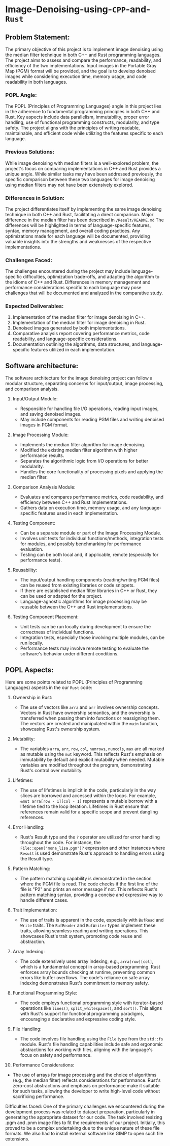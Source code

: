 # Image-Denoising-using-`CPP`-and-`Rust`
## Problem Statement:
The primary objective of this project is to implement image denoising using the median filter technique in both C++ and Rust programming languages. The project aims to assess and compare the performance, readability, and efficiency of the two implementations. Input images in the Portable Gray Map (PGM) format will be provided, and the goal is to develop denoised images while considering execution time, memory usage, and code readability in both languages.

### POPL Angle:
The POPL (Principles of Programming Languages) angle in this project lies in the adherence to fundamental programming principles in both C++ and Rust. Key aspects include data parallelism, immutability, proper error handling, use of functional programming constructs, modularity, and type safety. The project aligns with the principles of writing readable, maintainable, and efficient code while utilizing the features specific to each language.

### Previous Solutions:
While image denoising with median filters is a well-explored problem, the project's focus on comparing implementations in C++ and Rust provides a unique angle. While similar tasks may have been addressed previously, the specific comparison between these two languages for image denoising using median filters may not have been extensively explored.

### Differences in Solution:
The project differentiates itself by implementing the same image denoising technique in both C++ and Rust, facilitating a direct comparison. Major difference in the median filter has been described in `/Result/README.md` The differences will be highlighted in terms of language-specific features, syntax, memory management, and overall coding practices. Any optimizations made for each language will be documented, providing valuable insights into the strengths and weaknesses of the respective implementations.

### Challenges Faced:
The challenges encountered during the project may include language-specific difficulties, optimization trade-offs, and adapting the algorithm to the idioms of C++ and Rust. Differences in memory management and performance considerations specific to each language may pose challenges that will be documented and analyzed in the comparative study.

### Expected Deliverables:
1. Implementation of the median filter for image denoising in C++.
2. Implementation of the median filter for image denoising in Rust.
3. Denoised images generated by both implementations.
4. Comparative analysis report covering performance metrics, code readability, and language-specific considerations.
5. Documentation outlining the algorithms, data structures, and language-specific features utilized in each implementation.


## Software architecture:

The software architecture for the image denoising project can follow a modular structure, separating concerns for input/output, image processing, and comparison analysis.

1. Input/Output Module:
   - Responsible for handling file I/O operations, reading input images, and saving denoised images.
   - May include components for reading PGM files and writing denoised images in PGM format.

2. Image Processing Module:
   - Implements the median filter algorithm for image denoising.
   - Modified the existing median filter algorithm with higher performance results.
   - Separates the algorithmic logic from I/O operations for better modularity.
   - Handles the core functionality of processing pixels and applying the median filter.

3. Comparison Analysis Module:
   - Evaluates and compares performance metrics, code readability, and efficiency between C++ and Rust implementations.
   - Gathers data on execution time, memory usage, and any language-specific features used in each implementation.

4. Testing Component:
   - Can be a separate module or part of the Image Processing Module.
   - Involves unit tests for individual functions/methods, integration tests for modules, and possibly benchmarking for performance evaluation.
   - Testing can be both local and, if applicable, remote (especially for performance tests).

5. Reusability:
   - The input/output handling components (reading/writing PGM files) can be reused from existing libraries or code snippets.
   - If there are established median filter libraries in C++ or Rust, they can be used or adapted for the project.
   - Language-agnostic algorithms for image processing may be reusable between the C++ and Rust implementations.

6. Testing Component Placement:
   - Unit tests can be run locally during development to ensure the correctness of individual functions.
   - Integration tests, especially those involving multiple modules, can be run locally.
   - Performance tests may involve remote testing to evaluate the software's behavior under different conditions.


##   POPL Aspects:
Here are some points related to POPL (Principles of Programming Languages) aspects in the our `Rust` code:

1. Ownership in Rust:
   - The use of vectors like `arra` and `arr` involves ownership concepts. Vectors in Rust have ownership semantics, and the ownership is transferred when passing them into functions or reassigning them. The vectors are created and manipulated within the `main` function, showcasing Rust's ownership system.

2. Mutability:
   - The variables `arra`, `arr`, `row`, `col`, `numrows`, `numcols`, `max` are all marked as mutable using the `mut` keyword. This reflects Rust's emphasis on immutability by default and explicit mutability when needed. Mutable variables are modified throughout the program, demonstrating Rust's control over mutability.

3. Lifetimes:
   - The use of lifetimes is implicit in the code, particularly in the way slices are borrowed and accessed within the loops. For example, `&mut arra[row - 1][col - 1]` represents a mutable borrow with a lifetime tied to the loop iteration. Lifetimes in Rust ensure that references remain valid for a specific scope and prevent dangling references.

4. Error Handling:
   - Rust's Result type and the `?` operator are utilized for error handling throughout the code. For instance, the `File::open("mona_lisa.pgm")?` expression and other instances where `Result` is used demonstrate Rust's approach to handling errors using the Result type.

5. Pattern Matching:
   - The pattern matching capability is demonstrated in the section where the PGM file is read. The code checks if the first line of the file is "P2" and prints an error message if not. This reflects Rust's pattern matching syntax, providing a concise and expressive way to handle different cases.

6. Trait Implementation:
   - The use of traits is apparent in the code, especially with `BufRead` and `Write` traits. The `BufReader` and `BufWriter` types implement these traits, allowing seamless reading and writing operations. This showcases Rust's trait system, promoting code reuse and abstraction.

7. Array Indexing:
   - The code extensively uses array indexing, e.g., `arra[row][col]`, which is a fundamental concept in array-based programming. Rust enforces array bounds checking at runtime, preventing common errors like buffer overflows. The code's reliance on safe array indexing demonstrates Rust's commitment to memory safety.

8. Functional Programming Style:
   - The code employs functional programming style with iterator-based operations like `lines()`, `split_whitespace()`, and `sort()`. This aligns with Rust's support for functional programming paradigms, encouraging a declarative and expressive coding style.

9. File Handling:
   - The code involves file handling using the `File` type from the `std::fs` module. Rust's file handling capabilities include safe and ergonomic abstractions for working with files, aligning with the language's focus on safety and performance.

10. Performance Considerations:
   - The use of arrays for image processing and the choice of algorithms (e.g., the median filter) reflects considerations for performance. Rust's zero-cost abstractions and emphasis on performance make it suitable for such tasks, allowing the developer to write high-level code without sacrificing performance.

Difficulties faced:
One of the primary challenges we encountered during the development process was related to dataset preparation, particularly in generating the appropriate dataset for our code. The task involved resizing .pgm and .pnm image files to fit the requirements of our project. Initially, this proved to be a complex undertaking due to the unique nature of these file formats. We also had to install external software like GIMP to open such file extensions. 

